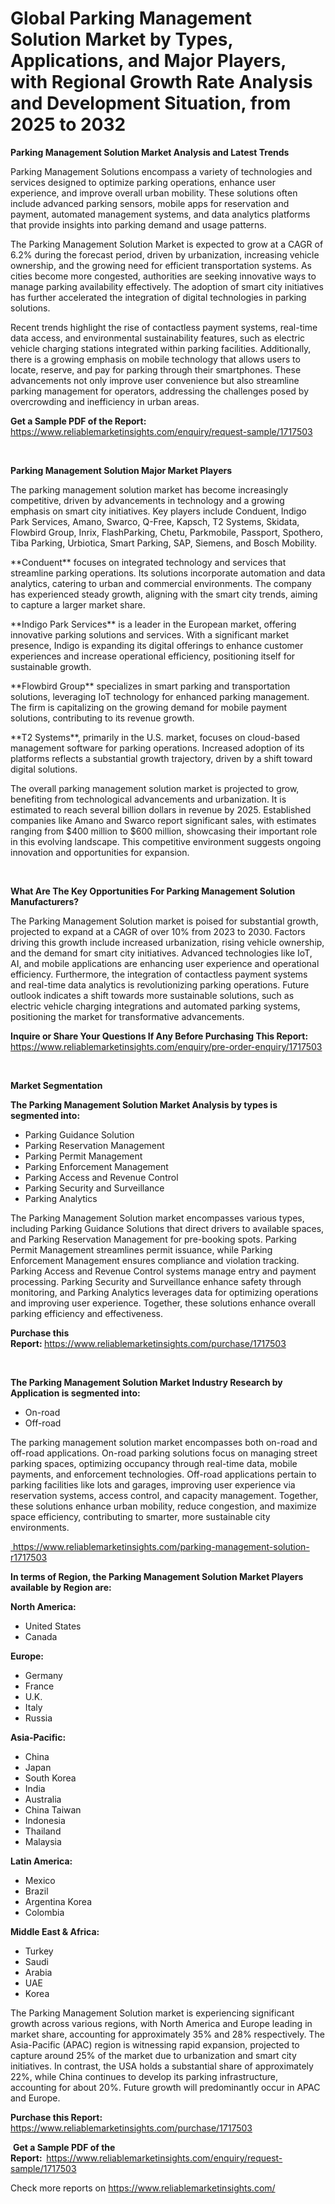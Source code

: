 <p><h1>Global Parking Management Solution Market by Types, Applications, and Major Players, with Regional Growth Rate Analysis and Development Situation, from 2025 to 2032</h1></p><p><strong>Parking Management Solution Market Analysis and Latest Trends</strong></p>
<p><p>Parking Management Solutions encompass a variety of technologies and services designed to optimize parking operations, enhance user experience, and improve overall urban mobility. These solutions often include advanced parking sensors, mobile apps for reservation and payment, automated management systems, and data analytics platforms that provide insights into parking demand and usage patterns.</p><p>The Parking Management Solution Market is expected to grow at a CAGR of 6.2% during the forecast period, driven by urbanization, increasing vehicle ownership, and the growing need for efficient transportation systems. As cities become more congested, authorities are seeking innovative ways to manage parking availability effectively. The adoption of smart city initiatives has further accelerated the integration of digital technologies in parking solutions.</p><p>Recent trends highlight the rise of contactless payment systems, real-time data access, and environmental sustainability features, such as electric vehicle charging stations integrated within parking facilities. Additionally, there is a growing emphasis on mobile technology that allows users to locate, reserve, and pay for parking through their smartphones. These advancements not only improve user convenience but also streamline parking management for operators, addressing the challenges posed by overcrowding and inefficiency in urban areas.</p></p>
<p><strong>Get a Sample PDF of the Report:&nbsp;</strong> <a href="https://www.reliablemarketinsights.com/enquiry/request-sample/1717503?utm_campaign=3223&utm_medium=2&utm_source=Github&utm_content=ia&utm_term=10032025&utm_id=parking-management-solution">https://www.reliablemarketinsights.com/enquiry/request-sample/1717503</a></p>
<p>&nbsp;</p>
<p><strong>Parking Management Solution Major Market Players</strong></p>
<p><p>The parking management solution market has become increasingly competitive, driven by advancements in technology and a growing emphasis on smart city initiatives. Key players include Conduent, Indigo Park Services, Amano, Swarco, Q-Free, Kapsch, T2 Systems, Skidata, Flowbird Group, Inrix, FlashParking, Chetu, Parkmobile, Passport, Spothero, Tiba Parking, Urbiotica, Smart Parking, SAP, Siemens, and Bosch Mobility.</p><p>**Conduent** focuses on integrated technology and services that streamline parking operations. Its solutions incorporate automation and data analytics, catering to urban and commercial environments. The company has experienced steady growth, aligning with the smart city trends, aiming to capture a larger market share.</p><p>**Indigo Park Services** is a leader in the European market, offering innovative parking solutions and services. With a significant market presence, Indigo is expanding its digital offerings to enhance customer experiences and increase operational efficiency, positioning itself for sustainable growth.</p><p>**Flowbird Group** specializes in smart parking and transportation solutions, leveraging IoT technology for enhanced parking management. The firm is capitalizing on the growing demand for mobile payment solutions, contributing to its revenue growth.</p><p>**T2 Systems**, primarily in the U.S. market, focuses on cloud-based management software for parking operations. Increased adoption of its platforms reflects a substantial growth trajectory, driven by a shift toward digital solutions.</p><p>The overall parking management solution market is projected to grow, benefiting from technological advancements and urbanization. It is estimated to reach several billion dollars in revenue by 2025. Established companies like Amano and Swarco report significant sales, with estimates ranging from $400 million to $600 million, showcasing their important role in this evolving landscape. This competitive environment suggests ongoing innovation and opportunities for expansion.</p></p>
<p>&nbsp;</p>
<p><strong>What Are The Key Opportunities For Parking Management Solution Manufacturers?</strong></p>
<p><p>The Parking Management Solution market is poised for substantial growth, projected to expand at a CAGR of over 10% from 2023 to 2030. Factors driving this growth include increased urbanization, rising vehicle ownership, and the demand for smart city initiatives. Advanced technologies like IoT, AI, and mobile applications are enhancing user experience and operational efficiency. Furthermore, the integration of contactless payment systems and real-time data analytics is revolutionizing parking operations. Future outlook indicates a shift towards more sustainable solutions, such as electric vehicle charging integrations and automated parking systems, positioning the market for transformative advancements.</p></p>
<p><strong>Inquire or Share Your Questions If Any Before Purchasing This Report:</strong> <a href="https://www.reliablemarketinsights.com/enquiry/pre-order-enquiry/1717503?utm_campaign=3223&utm_medium=2&utm_source=Github&utm_content=ia&utm_term=10032025&utm_id=parking-management-solution">https://www.reliablemarketinsights.com/enquiry/pre-order-enquiry/1717503</a></p>
<p>&nbsp;</p>
<p><strong>Market Segmentation</strong></p>
<p><strong>The Parking Management Solution Market Analysis by types is segmented into:</strong></p>
<p><ul><li>Parking Guidance Solution</li><li>Parking Reservation Management</li><li>Parking Permit Management</li><li>Parking Enforcement Management</li><li>Parking Access and Revenue Control</li><li>Parking Security and Surveillance</li><li>Parking Analytics</li></ul></p>
<p><p>The Parking Management Solution market encompasses various types, including Parking Guidance Solutions that direct drivers to available spaces, and Parking Reservation Management for pre-booking spots. Parking Permit Management streamlines permit issuance, while Parking Enforcement Management ensures compliance and violation tracking. Parking Access and Revenue Control systems manage entry and payment processing. Parking Security and Surveillance enhance safety through monitoring, and Parking Analytics leverages data for optimizing operations and improving user experience. Together, these solutions enhance overall parking efficiency and effectiveness.</p></p>
<p><strong>Purchase this Report:&nbsp;</strong><a href="https://www.reliablemarketinsights.com/purchase/1717503?utm_campaign=3223&utm_medium=2&utm_source=Github&utm_content=ia&utm_term=10032025&utm_id=parking-management-solution">https://www.reliablemarketinsights.com/purchase/1717503</a></p>
<p>&nbsp;</p>
<p><strong>The Parking Management Solution Market Industry Research by Application is segmented into:</strong></p>
<p><ul><li>On-road</li><li>Off-road</li></ul></p>
<p><p>The parking management solution market encompasses both on-road and off-road applications. On-road parking solutions focus on managing street parking spaces, optimizing occupancy through real-time data, mobile payments, and enforcement technologies. Off-road applications pertain to parking facilities like lots and garages, improving user experience via reservation systems, access control, and capacity management. Together, these solutions enhance urban mobility, reduce congestion, and maximize space efficiency, contributing to smarter, more sustainable city environments.</p></p>
<p><a href="https://www.reliablemarketinsights.com/parking-management-solution-r1717503?utm_campaign=3223&utm_medium=2&utm_source=Github&utm_content=ia&utm_term=10032025&utm_id=parking-management-solution">&nbsp;https://www.reliablemarketinsights.com/parking-management-solution-r1717503</a></p>
<p><strong>In terms of Region, the Parking Management Solution Market Players available by Region are:</strong></p>
<p>
    <p> <strong> North America: </strong>
        <ul>
            <li>United States</li>
            <li>Canada</li>
        </ul>
        </p> 
    <p> <strong> Europe: </strong>
        <ul>
            <li>Germany</li>
            <li>France</li>
            <li>U.K.</li>
            <li>Italy</li>
            <li>Russia</li>
        </ul>
        </p> 
    <p> <strong> Asia-Pacific: </strong>
        <ul>
            <li>China</li>
            <li>Japan</li>
            <li>South Korea</li>
            <li>India</li>
            <li>Australia</li>
            <li>China Taiwan</li>
            <li>Indonesia</li>
            <li>Thailand</li>
            <li>Malaysia</li>
        </ul>
        </p> 
    <p> <strong> Latin America: </strong>
        <ul>
            <li>Mexico</li>
            <li>Brazil</li>
            <li>Argentina Korea</li>
            <li>Colombia</li>
        </ul>
        </p> 
    <p> <strong> Middle East & Africa: </strong>
        <ul>
            <li>Turkey</li>
            <li>Saudi</li>
            <li>Arabia</li>
            <li>UAE</li>
            <li>Korea</li>
        </ul>
    </p>
    </p>
<p><p>The Parking Management Solution market is experiencing significant growth across various regions, with North America and Europe leading in market share, accounting for approximately 35% and 28% respectively. The Asia-Pacific (APAC) region is witnessing rapid expansion, projected to capture around 25% of the market due to urbanization and smart city initiatives. In contrast, the USA holds a substantial share of approximately 22%, while China continues to develop its parking infrastructure, accounting for about 20%. Future growth will predominantly occur in APAC and Europe.</p></p>
<p><strong>Purchase this Report: </strong><a href="https://www.reliablemarketinsights.com/purchase/1717503?utm_campaign=3223&utm_medium=2&utm_source=Github&utm_content=ia&utm_term=10032025&utm_id=parking-management-solution">https://www.reliablemarketinsights.com/purchase/1717503</a></p>
<p>&nbsp;<strong>Get a Sample PDF of the Report:&nbsp;&nbsp;</strong><a href="https://www.reliablemarketinsights.com/enquiry/request-sample/1717503?utm_campaign=3223&utm_medium=2&utm_source=Github&utm_content=ia&utm_term=10032025&utm_id=parking-management-solution">https://www.reliablemarketinsights.com/enquiry/request-sample/1717503</a></p>
<p><strong></strong></p>
<p>Check more reports on <a href="https://www.reliablemarketinsights.com/?utm_campaign=3223&utm_medium=2&utm_source=Github&utm_content=ia&utm_term=10032025&utm_id=parking-management-solution">https://www.reliablemarketinsights.com/</a></p>